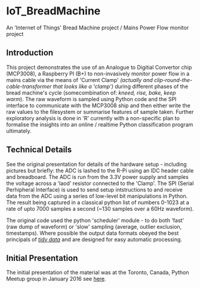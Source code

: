 # IoT_BreadMachine
An 'Internet of Things' Bread Machine project / Mains Power Flow monitor project

## Introduction
This project demonstrates the use of an Analogue to Digitial Convertor chip (MCP3008), a Raspberry PI (B+) to non-invasively monitor power flow in a mains cable via the means of 'Current Clamp' _(actually and clip-round-the-cable-transformer that looks like a 'clamp')_ during different phases of the bread machine's cycle (somecombination of: _kneed, rise, bake, keep warm_).  The raw waveform is sampled using Python code and the SPI interface to communicate with the MCP3008 ship and then either write the raw values to the filesystem or summarise features of sample taken.  Further exploratory analysis is done in 'R' currently with a non-specific plan to formalise the insights into an online / realtime Python classification program ultimately.

## Technical Details
See the original presentation for details of the hardware setup - including pictures but briefly: the ADC is lashed to the R-Pi using an IDC header cable and breadboard.  The ADC is run from the 3.3V power supply and samples the voltage across a 'laod' resistor connected to the 'Clamp'.  The SPI (Serial Perhipheral Interface) is used to send setup intstructions to and receive data from the ADC using a series of low-level bit manipulations in Python.  The result being captured in a classical python list of numbers 0-1023 at a rate of upto 7000 samples a second (~130 samples over a 60Hz waveform).  

The original code used the python 'scheduler' module - to do both 'fast' (raw dump of waveform) or 'slow' sampling (average, outlier exclusion, timestamps).  Where possible the output data formats obeyed the best principals of [_tidy data_](https://www.jstatsoft.org/article/view/v059i10) and are designed for easy automatic processing.

## Initial Presentation 
The initial presentation of the material was at the Toronto, Canada, Python Meetup group in January 2016 see [here](http://www.meetup.com/Python-Toronto/events/228102106/).
